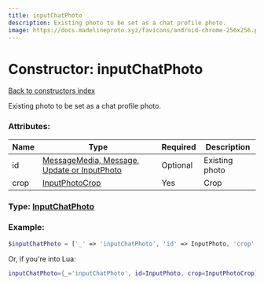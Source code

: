 ```yaml
---
title: inputChatPhoto
description: Existing photo to be set as a chat profile photo.
image: https://docs.madelineproto.xyz/favicons/android-chrome-256x256.png
---
```

# Constructor: inputChatPhoto  
[Back to constructors index](index.md)



Existing photo to be set as a chat profile photo.

### Attributes:

| Name     |    Type       | Required | Description |
|----------|---------------|----------|-------------|
|id|[MessageMedia, Message, Update or InputPhoto](../types/InputPhoto.md) | Optional|Existing photo|
|crop|[InputPhotoCrop](../types/InputPhotoCrop.md) | Yes|Crop|



### Type: [InputChatPhoto](../types/InputChatPhoto.md)


### Example:

```php
$inputChatPhoto = ['_' => 'inputChatPhoto', 'id' => InputPhoto, 'crop' => InputPhotoCrop];
```  


Or, if you're into Lua:

```lua
inputChatPhoto={_='inputChatPhoto', id=InputPhoto, crop=InputPhotoCrop}

```



